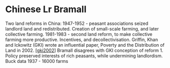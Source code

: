 # Chinese Lr Bramall

Two land reforms in China: 
1947-1952 - peasant associations seized landlord land and redistributed. Creation of small-scale farming, and later collective farming.
1981-1983 - second land reform, to make collective farming more productive. Incentives, and decollectivisation.
Griffin, Khan and Ickowitz (GKI) wrote an influential paper, Poverty and the Distribution of Land in 2002. [[gki2002]]
Bramall disagrees with GKI conception of reform 1. Policy preserved interests of rich peasants, while undermining landlordism.
Buck data 1937 - 16000 farms



[//begin]: # "Autogenerated link references for markdown compatibility"
[gki2002]: gki2002.md "Gki2002"
[//end]: # "Autogenerated link references"